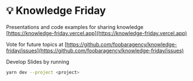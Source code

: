 <h1>
  💡 Knowledge Friday
</h1>

Presentations and code examples for sharing knowledge
[https://knowledge-friday.vercel.app](https://knowledge-friday.vercel.app)

Vote for future topics at
[https://github.com/foobaragency/knowledge-friday/issues](https://github.com/foobaragency/knowledge-friday/issues)

Develop Slides by running
```bash
yarn dev --project <project>
```
